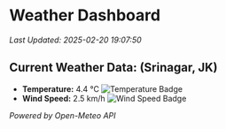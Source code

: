 
# Weather Dashboard

_Last Updated: 2025-02-20 19:07:50_

## Current Weather Data: (Srinagar, JK)
- **Temperature:** 4.4 °C ![Temperature Badge](https://img.shields.io/badge/Temperature-Low%20Temp-blue)
- **Wind Speed:** 2.5 km/h ![Wind Speed Badge](https://img.shields.io/badge/Wind%20Speed-Light%20Wind-blue)

*Powered by Open-Meteo API*
